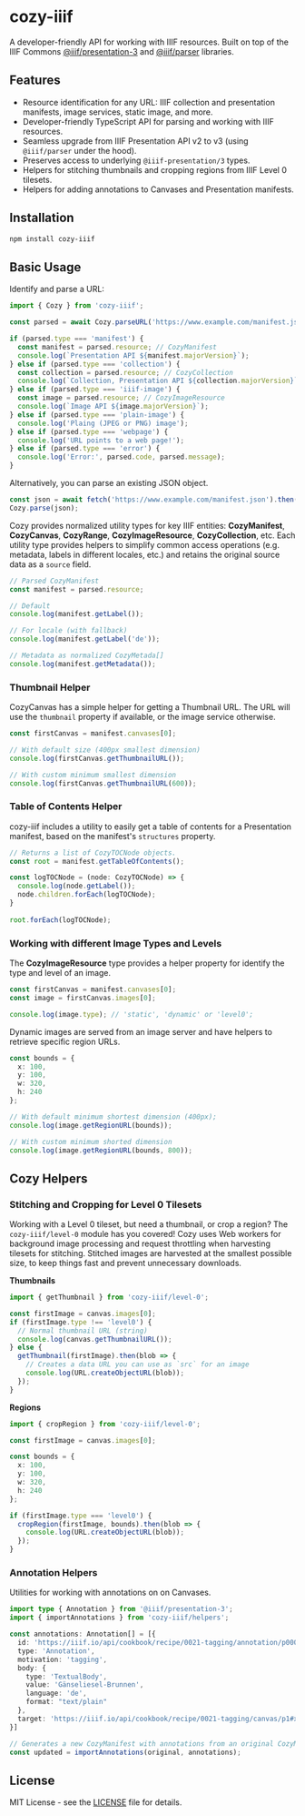 # cozy-iiif

A developer-friendly API for working with IIIF resources. Built on top of the IIIF Commons [@iiif/presentation-3](https://github.com/IIIF-Commons/presentation-3-types) and [@iiif/parser](https://github.com/IIIF-Commons/parser) libraries.

## Features

- Resource identification for any URL: IIIF collection and presentation manifests, image services, static image, and more.
- Developer-friendly TypeScript API for parsing and working with IIIF resources.
- Seamless upgrade from IIIF Presentation API v2 to v3 (using `@iiif/parser` under the hood).
- Preserves access to underlying `@iiif-presentation/3` types.
- Helpers for stitching thumbnails and cropping regions from IIIF Level 0 tilesets.
- Helpers for adding annotations to Canvases and Presentation manifests.

## Installation

```bash
npm install cozy-iiif
```

## Basic Usage

Identify and parse a URL:

```ts
import { Cozy } from 'cozy-iiif';

const parsed = await Cozy.parseURL('https://www.example.com/manifest.json');

if (parsed.type === 'manifest') {
  const manifest = parsed.resource; // CozyManifest
  console.log(`Presentation API ${manifest.majorVersion}`);
} else if (parsed.type === 'collection') {
  const collection = parsed.resource; // CozyCollection
  console.log(`Collection, Presentation API ${collection.majorVersion}`);
} else if (parsed.type === 'iiif-image') {
  const image = parsed.resource; // CozyImageResource
  console.log(`Image API ${image.majorVersion}`);
} else if (parsed.type === 'plain-image') {
  console.log('Plaing (JPEG or PNG) image');
} else if (parsed.type === 'webpage') {
  console.log('URL points to a web page!');
} else if (parsed.type === 'error') {
  console.log('Error:', parsed.code, parsed.message);
}
```

Alternatively, you can parse an existing JSON object.

```ts
const json = await fetch('https://www.example.com/manifest.json').then(res => res.json());
Cozy.parse(json);
```

Cozy provides normalized utility types for key IIIF entities: **CozyManifest**, 
**CozyCanvas**, **CozyRange**, **CozyImageResource**, **CozyCollection**, etc. Each
utility type provides helpers to simplify common access operations (e.g. metadata, 
labels in different locales, etc.) and retains the original source data
as a `source` field.

```ts
// Parsed CozyManifest
const manifest = parsed.resource;

// Default
console.log(manifest.getLabel()); 

// For locale (with fallback)
console.log(manifest.getLabel('de'));

// Metadata as normalized CozyMetada[]
console.log(manifest.getMetadata());
```

### Thumbnail Helper

CozyCanvas has a simple helper for getting a Thumbnail URL. The URL
will use the `thumbnail` property if available, or the image service
otherwise.

```ts
const firstCanvas = manifest.canvases[0];

// With default size (400px smallest dimension)
console.log(firstCanvas.getThumbnailURL());

// With custom minimum smallest dimension
console.log(firstCanvas.getThumbnailURL(600));
```

### Table of Contents Helper

cozy-iiif includes a utility to easily get a table of contents for a Presentation manifest,
based on the manifest's `structures` property.

```ts
// Returns a list of CozyTOCNode objects.
const root = manifest.getTableOfContents(); 

const logTOCNode = (node: CozyTOCNode) => {
  console.log(node.getLabel());
  node.children.forEach(logTOCNode);
}
    
root.forEach(logTOCNode);
```

### Working with different Image Types and Levels

The **CozyImageResource** type provides a helper property for identify the type and level of 
an image.

```ts
const firstCanvas = manifest.canvases[0];
const image = firstCanvas.images[0];

console.log(image.type); // 'static', 'dynamic' or 'level0';
```

Dynamic images are served from an image server and have helpers to retrieve specific region URLs.

```ts
const bounds = {
  x: 100,
  y: 100,
  w: 320,
  h: 240
};

// With default minimum shortest dimension (400px);
console.log(image.getRegionURL(bounds));

// With custom minimum shorted dimension
console.log(image.getRegionURL(bounds, 800));
```

## Cozy Helpers

### Stitching and Cropping for Level 0 Tilesets

Working with a Level 0 tileset, but need a thumbnail, or crop a region? The `cozy-iiif/level-0` module 
has you covered! Cozy uses Web workers for background image processing and request throttling when 
harvesting tilesets for stitching. Stitched images are harvested at the smallest possible size, 
to keep things fast and prevent unnecessary downloads.


**Thumbnails**

```ts
import { getThumbnail } from 'cozy-iiif/level-0';

const firstImage = canvas.images[0];
if (firstImage.type !== 'level0') {
  // Normal thumbnail URL (string)
  console.log(canvas.getThumbnailURL());
} else {
  getThumbnail(firstImage).then(blob => {
    // Creates a data URL you can use as `src` for an image
    console.log(URL.createObjectURL(blob));
  });
}
```

**Regions**

```ts
import { cropRegion } from 'cozy-iiif/level-0';

const firstImage = canvas.images[0];

const bounds = {
  x: 100,
  y: 100,
  w: 320,
  h: 240
};

if (firstImage.type === 'level0') {
  cropRegion(firstImage, bounds).then(blob => {
    console.log(URL.createObjectURL(blob));
  });
}
```

### Annotation Helpers

Utilities for working with annotations on on Canvases.

```ts
import type { Annotation } from '@iiif/presentation-3';
import { importAnnotations } from 'cozy-iiif/helpers';

const annotations: Annotation[] = [{
  id: 'https://iiif.io/api/cookbook/recipe/0021-tagging/annotation/p0002-tag',
  type: 'Annotation',
  motivation: 'tagging',
  body: {
    type: 'TextualBody',
    value: 'Gänseliesel-Brunnen',
    language: 'de',
    format: "text/plain"
  },
  target: 'https://iiif.io/api/cookbook/recipe/0021-tagging/canvas/p1#xywh=265,661,1260,1239'
}]

// Generates a new CozyManifest with annotations from an original CozyManifest.
const updated = importAnnotations(original, annotations);
```

## License

MIT License - see the [LICENSE](LICENSE) file for details.
